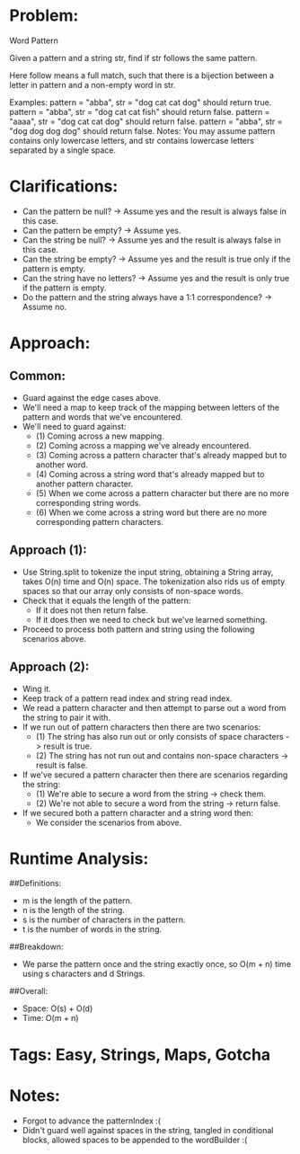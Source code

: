 # Problem:
  Word Pattern
  
  Given a pattern and a string str, find if str follows the same pattern.

  Here follow means a full match, such that there is a bijection between a letter in pattern and a non-empty word in str.
  
  Examples:
  pattern = "abba", str = "dog cat cat dog" should return true.
  pattern = "abba", str = "dog cat cat fish" should return false.
  pattern = "aaaa", str = "dog cat cat dog" should return false.
  pattern = "abba", str = "dog dog dog dog" should return false.
  Notes:
  You may assume pattern contains only lowercase letters, and str contains lowercase letters separated by a single space.
  
# Clarifications:
  - Can the pattern be null? -> Assume yes and the result is always false in this case.
  - Can the pattern be empty? -> Assume yes.
  - Can the string be null? -> Assume yes and the result is always false in this case.
  - Can the string be empty? -> Assume yes and the result is true only if the pattern is empty.
  - Can the string have no letters? -> Assume yes and the result is only true if the pattern is empty.
  - Do the pattern and the string always have a 1:1 correspondence? -> Assume no.

# Approach:
## Common:
  - Guard against the edge cases above.
  - We'll need a map to keep track of the mapping between letters of the pattern and words that we've encountered.
  - We'll need to guard against:
    - (1) Coming across a new mapping.
    - (2) Coming across a mapping we've already encountered.
    - (3) Coming across a pattern character that's already mapped but to another word.
    - (4) Coming across a string word that's already mapped but to another pattern character.
    - (5) When we come across a pattern character but there are no more corresponding string words.
    - (6) When we come across a string word but there are no more corresponding pattern characters.

## Approach (1):
  - Use String.split to tokenize the input string, obtaining a String array, takes O(n) time and O(n) space.  The tokenization also rids us of empty spaces so that our array only consists of non-space words.
  - Check that it equals the length of the pattern:
    - If it does not then return false.
    - If it does then we need to check but we've learned something.
  - Proceed to process both pattern and string using the following scenarios above.
  
## Approach (2):
  - Wing it.
  - Keep track of a pattern read index and string read index.
  - We read a pattern character and then attempt to parse out a word from the string to pair it with.
  - If we run out of pattern characters then there are two scenarios:
    - (1) The string has also run out or only consists of space characters -> result is true.
    - (2) The string has not run out and contains non-space characters -> result is false.
  - If we've secured a pattern character then there are scenarios regarding the string:
    - (1) We're able to secure a word from the string -> check them.
    - (2) We're not able to secure a word from the string -> return false.
  - If we secured both a pattern character and a string word then:
    - We consider the scenarios from above.
  
# Runtime Analysis:
##Definitions:
  - m is the length of the pattern.
  - n is the length of the string.
  - s is the number of characters in the pattern.
  - t is the number of words in the string.

##Breakdown:
  - We parse the pattern once and the string exactly once, so O(m + n) time using s characters and d Strings.

##Overall:
  - Space: O(s) + O(d)
  - Time: O(m + n)

# Tags: Easy, Strings, Maps, Gotcha

# Notes:
  - Forgot to advance the patternIndex :(
  - Didn't guard well against spaces in the string, tangled in conditional blocks, allowed spaces to be appended to the wordBuilder :(
